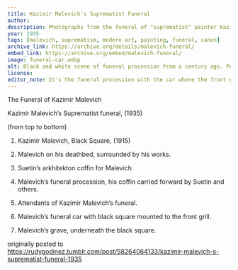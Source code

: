 ```yaml
---
title: Kazimir Malevich's Suprematist Funeral
author: 
description: Photographs from the funeral of "suprematist" painter Kazimir Malevich.
year: 1935
tags: [malevich, suprematism, modern art, painting, funeral, canon]
archive_link: https://archive.org/details/malevich-funeral/
embed_link: https://archive.org/embed/malevich-funeral/
image: funeral-car.webp
alt: Black and white scene of funeral procession from a century ago. People marching in front of large buildings and looking at camera, with old car with mounted black square on car's grill.
license: 
editor_note: It's the funeral procession with the car where the front grill has a mounted painting of a Black Square that does it for me.
---
```


The Funeral of Kazimir Malevich

Kazimir Malevich’s Suprematist funeral, (1935)

(from top to bottom)

1)  Kazimir Malevich, Black Square, (1915)

2)  Malevich on his deathbed, surrounded by his works.

3)  Suetin’s arkhitekton coffin for Malevich

4)  Malevich’s funeral procession, his coffin carried forward by Suetin and others.

5)  Attendants of Kazimir Malevich’s funeral.

6)  Malevich’s funeral car with black square mounted to the front grill.

7)  Malevich’s grave, underneath the black square.

originally posted to https://rudygodinez.tumblr.com/post/58264064133/kazimir-malevich-s-suprematist-funeral-1935
